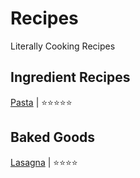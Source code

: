 # Recipes
Literally Cooking Recipes

## Ingredient Recipes

[Pasta](/Pasta.md) | ⭐⭐⭐⭐⭐

## Baked Goods

[Lasagna](/Lasagna.md) | ⭐⭐⭐⭐
